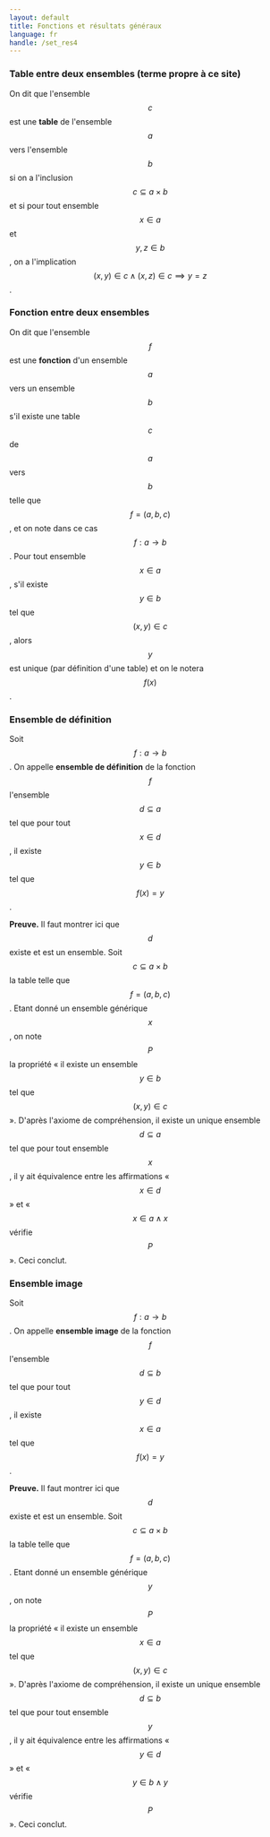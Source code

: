 ```yaml
---
layout: default
title: Fonctions et résultats généraux
language: fr
handle: /set_res4
---
```


<script src="https://cdn.mathjax.org/mathjax/latest/MathJax.js?config=TeX-AMS-MML_HTMLorMML" type="text/javascript"></script>

### Table entre deux ensembles (terme propre à ce site)
On dit que l'ensemble $$c$$ est une **table** de l'ensemble $$a$$ vers l'ensemble $$b$$ si on a l'inclusion $$c \subseteq a \times b$$ et si pour tout ensemble $$x \in a$$ et $$y, z \in b$$, on a l'implication $$(x, y) \in c \land (x, z) \in c \implies y = z$$.

### Fonction entre deux ensembles
On dit que l'ensemble $$f$$ est une **fonction** d'un ensemble $$a$$ vers un ensemble $$b$$ s'il existe une table $$c$$ de $$a$$ vers $$b$$ telle que $$f = (a, b, c)$$, et on note dans ce cas $$f : a \to b$$. Pour tout ensemble $$x \in a$$, s'il existe $$y \in b$$ tel que $$(x, y) \in c$$, alors $$y$$ est unique (par définition d'une table) et on le notera $$f(x)$$.

### Ensemble de définition
Soit $$f : a \to b$$. On appelle **ensemble de définition** de la fonction $$f$$ l'ensemble $$d \subseteq a$$ tel que pour tout $$x \in d$$, il existe $$y \in b$$ tel que $$f(x) = y$$.

**Preuve.** Il faut montrer ici que $$d$$ existe et est un ensemble. Soit $$c \subseteq a \times b$$ la table telle que $$f = (a, b, c)$$. Etant donné un ensemble générique $$x$$, on note $$P$$ la propriété « il existe un ensemble $$y \in b$$ tel que $$(x, y) \in c$$ ». D'après l'axiome de compréhension, il existe un unique ensemble $$d \subseteq a$$ tel que pour tout ensemble $$x$$, il y ait équivalence entre les affirmations « $$x \in d$$ » et « $$x \in a \land x$$ vérifie $$P$$ ». Ceci conclut.

### Ensemble image
Soit $$f : a \to b$$. On appelle **ensemble image** de la fonction $$f$$ l'ensemble $$d \subseteq b$$ tel que pour tout $$y \in d$$, il existe $$x \in a$$ tel que $$f(x) = y$$.

**Preuve.** Il faut montrer ici que $$d$$ existe et est un ensemble. Soit $$c \subseteq a \times b$$ la table telle que $$f = (a, b, c)$$. Etant donné un ensemble générique $$y$$, on note $$P$$ la propriété « il existe un ensemble $$x\in a$$ tel que $$(x, y) \in c$$ ». D'après l'axiome de compréhension, il existe un unique ensemble $$d \subseteq b$$ tel que pour tout ensemble $$y$$, il y ait équivalence entre les affirmations « $$y \in d$$ » et « $$y \in b \land y$$ vérifie $$P$$ ». Ceci conclut.

